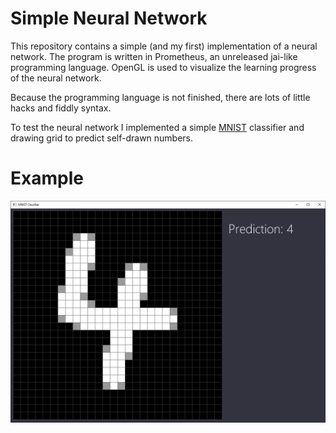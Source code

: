 # Simple Neural Network

This repository contains a simple (and my first) implementation of a neural network. The program is written in Prometheus, an unreleased jai-like programming language. 
OpenGL is used to visualize the learning progress of the neural network.

Because the programming language is not finished, there are lots of little hacks and fiddly syntax.

To test the neural network I implemented a simple [MNIST](https://yann.lecun.com/exdb/mnist/) classifier and drawing grid to predict self-drawn numbers.

# Example
<p align="center">
  <img src="https://raw.githubusercontent.com/svenschreiber/neural_net/main/docs/example_picture.png">
</p>